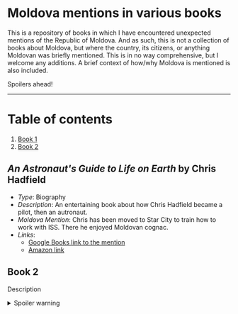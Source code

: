 # Moldova mentions in various books

This is a repository of books in which I have encountered unexpected mentions of the Republic of Moldova. And as such, this is not a collection of books about Moldova, but where the country, its citizens, or anything Moldovan was briefly mentioned.  This is in no way comprehensive, but I welcome any additions. A brief context of how/why Moldova is mentioned is also included. 

Spoilers ahead!

***

# Table of contents
1. [Book 1](#book1)
2. [Book 2](#book2)

## _An Astronaut's Guide to Life on Earth_ by  Chris Hadfield
<a name="book1"></a>
- *Type*: Biography
- *Description*: An entertaining book about how Chris Hadfield became a pilot, then an autronaut.
- *Moldova Mention*: Chris has been moved to Star City to train how to work with ISS. There he enjoyed Moldovan cognac. 
- *Links*:
	- [Google Books link to the mention](https://books.google.co.uk/books?id=ymqqXuGFL9sC&pg=PT47&lpg=PT47&dq=An+Astronaut%27s+Guide+to+Life+on+Earth+moldovan&source=bl&ots=28DsARrqkh&sig=ACfU3U1kyC2QJ3H8SU215aDJ7AqdXKyipQ&hl=en&sa=X&ved=2ahUKEwjon5eRz9P3AhXOVsAKHeUdDdQQ6AF6BAg1EAM#v=onepage&q=Moldovan&f=false)
	- [Amazon link](https://www.amazon.co.uk/Astronauts-Guide-Life-Earth/dp/1447257103)



## Book 2 <a name="book2"></a>
Description
<details>
  <summary>Spoiler warning</summary>
  
  Spoiler text. 
  
</details>
